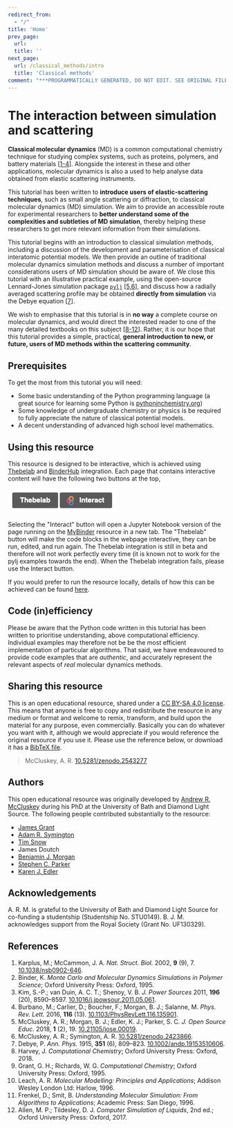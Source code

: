 ```yaml
---
redirect_from:
  - "/"
title: 'Home'
prev_page:
  url: 
  title: ''
next_page:
  url: /classical_methods/intro
  title: 'Classical methods'
comment: "***PROGRAMMATICALLY GENERATED, DO NOT EDIT. SEE ORIGINAL FILES IN /content***"
---
```

# The interaction between simulation and scattering

**Classical molecular dynamics** (MD) is a common computational chemistry technique for studying complex systems, such as proteins, polymers, and battery materials [[1-4](#references)]. Alongside the interest in these and other applications, molecular dynamics is also a used to help analyse data obtained from elastic scattering instruments.

This tutorial has been written to **introduce users of elastic-scattering techniques**, such as small angle scattering or diffraction, to classical molecular dynamics (MD) simulation. We aim to provide an accessible route for experimental researchers to **better understand some of the complexities and subtleties of MD simulation**, thereby helping these researchers to get more relevant information from their simulations.

This tutorial begins with an introduction to classical simulation methods, including a discussion of the development and parameterisation of classical interatomic potential models. We then provide an outline of traditional molecular dynamics simulation methods and discuss a number of important considerations users of MD simulation should be aware of. We close this tutorial with an illustrative practical example, using the open-source Lennard-Jones simulation package [`pylj`](http://pythoninchemistry.org/pylj) [[5,6](#references)], and discuss how a radially averaged scattering profile may be obtained **directly from simulation** via the Debye equation [[7](#references)].

We wish to emphasise that this tutorial is in **no way** a complete course on molecular dynamics, and would direct the interested reader to one of the many detailed textbooks on this subject [[8-12](#references)]. Rather, it is our hope that this tutorial provides a simple, practical, **general introduction to new, or future, users of MD methods within the scattering community**.

## Prerequisites

To get the most from this tutorial you will need:

- Some basic understanding of the Python programming language (a great source for learning some Python is [pythoninchemistry.org](http://pythoninchemistry.org))
- Some knowledge of undergraduate chemistry or physics is be required to fully appreciate the nature of classical potential models.
- A decent understanding of advanced high school level mathematics.

## Using this resource

This resource is designed to be interactive, which is achieved using [Thebelab](https://github.com/minrk/thebelab) and [BinderHub](https://binderhub.readthedocs.io/en/latest/) integration.
Each page that contains interactive content will have the following two buttons at the top,

![](./images/thebebinder.png)

Selecting the "Interact" button will open a Jupyter Notebook version of the page running on the [MyBinder](https://mybinder.org) resource in a new tab.
The "Thebelab" button will make the code blocks in the webpage interactive, they can be run, edited, and run again.
The Thebelab integration is still in beta and therefore will not work perfectly every time (it is known not to work for the pylj examples towards the end).
When the Thebelab integration fails, please use the Interact button.

If you would prefer to run the resource locally, details of how this can be achieved can be found [here](https://github.com/pythoninchemistry/sim_and_scat/blob/master/content/local.md).

## Code (in)efficiency

Please be aware that the Python code written in this tutorial has been written to prioritise understanding, above computational efficiency. Individual examples may therefore not be be the most efficient implementation of particular algorithms. That said, we have endeavoured to provide code examples that are *authentic*, and accurately represent the relevant aspects of *real* molecular dynamics methods.

## Sharing this resource

This is an open educational resource, shared under a [CC BY-SA 4.0 license](./LICENSE.md).
This means that anyone is free to copy and redistribute the resource in any medium or format and welcome to remix, transform, and build upon the material for any purpose, even commercially.
Basically you can do whatever you want with it, although we would appreciate if you would reference the original resource if you use it.
Please use the reference below, or download it has a [BibTeX file](./sim_and_scat.bib).
> McCluskey, A. R. [10.5281/zenodo.2543277](http://doi.org/10.5281/zenodo.2543277)

## Authors

This open educational resource was originally developed by [Andrew R. McCluskey](https://orcid.org/0000-0003-3381-5911) during his PhD at the University of Bath and Diamond Light Source.
The following people contributed substantially to the resource:
- [James Grant](https://orcid.org/0000-0003-1362-2055)
- [Adam R. Symington](https://orcid.org/0000-0001-6059-497X)
- [Tim Snow](https://orcid.org/0000-0001-7146-6885)
- James Doutch
- [Benjamin J. Morgan](https://orcid.org/0000-0002-3056-8233)
- [Stephen C. Parker](https://orcid.org/0000-0003-3804-0975)
- [Karen J. Edler](https://orcid.org/0000-0001-5822-0127)

## Acknowledgements

A. R. M. is grateful to the University of Bath and Diamond Light Source for co-funding a studentship (Studentship No. STU0149).
B. J. M. acknowledges support from the Royal Society (Grant No. UF130329).

## References

1. Karplus, M.; McCammon, J. A. *Nat. Struct. Biol.* 2002, **9** (9), 7. [10.1038/nsb0902-646](https://doi.org/10.1038/nsb0902-646).
2. Binder, K. *Monte Carlo and Molecular Dynamics Simulations in Polymer Science*; Oxford University Press: Oxford, 1995.
3. Kim, S.-P.; van Duin, A. C. T.; Shenoy, V. B. *J. Power Sources* 2011, **196** (20), 8590–8597. [10.1016/j.jpowsour.2011.05.061](https://doi.org/10.1016/j.jpowsour.2011.05.061).
4. Burbano, M.; Carlier, D.; Boucher, F.; Morgan, B. J.; Salanne, M. *Phys. Rev. Lett.* 2016, **116** (13). [10.1103/PhysRevLett.116.135901](https://doi.org/10.1103/PhysRevLett.116.135901).
5. McCluskey, A. R.; Morgan, B. J.; Edler, K. J.; Parker, S. C. *J. Open Source Educ.* 2018, **1** (2), 19. [10.21105/jose.00019](https://doi.org/10.21105/jose.00019).
6. McCluskey, A. R.; Symington, A. R. [10.5281/zenodo.2423866](http://doi.org/10.5281/zenodo.2423866).
7. Debye, P. *Ann. Phys.* 1915, **351** (6), 809–823. [10.1002/andp.19153510606](https://doi.org/10.1002/andp.19153510606).
8. Harvey, J. *Computational Chemistry*; Oxford University Press: Oxford, 2018.
9. Grant, G. H.; Richards, W. G. *Computational Chemistry*; Oxford University Press: Oxford, 1995.
10. Leach, A. R. *Molecular Modelling: Principles and Applications*; Addison Wesley London Ltd: Harlow, 1996.
11. Frenkel, D.; Smit, B. *Understanding Molecular Simulation: From Algorithms to Applications*; Academic Press: San Diego, 1996.
12. Allen, M. P.; Tildesley, D. J. *Computer Simulation of Liquids*, 2nd ed.; Oxford University Press: Oxford, 2017.
